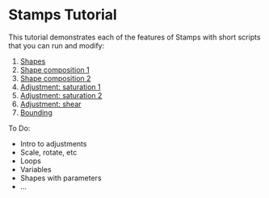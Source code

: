 Stamps Tutorial
=========


This tutorial demonstrates each of the features of Stamps with
short scripts that you can run and modify:

1. [Shapes](shape.rkt)
1. [Shape composition 1](shape-composition.rkt)
1. [Shape composition 2](shape-composition-2.rkt)
1. [Adjustment: saturation 1](adjustment-saturation.rkt)
1. [Adjustment: saturation 2](adjustment-saturation-2.rkt)
1. [Adjustment: shear](adjustment-shear.rkt)
1. [Bounding](bounding.rkt)

To Do:

* Intro to adjustments
* Scale, rotate, etc
* Loops
* Variables
* Shapes with parameters
* ...
